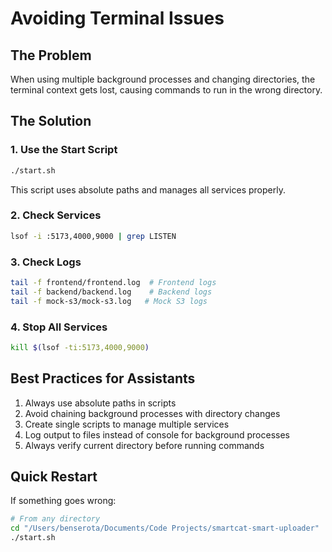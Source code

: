 # Avoiding Terminal Issues

## The Problem
When using multiple background processes and changing directories, the terminal context gets lost, causing commands to run in the wrong directory.

## The Solution

### 1. Use the Start Script
```bash
./start.sh
```
This script uses absolute paths and manages all services properly.

### 2. Check Services
```bash
lsof -i :5173,4000,9000 | grep LISTEN
```

### 3. Check Logs
```bash
tail -f frontend/frontend.log  # Frontend logs
tail -f backend/backend.log    # Backend logs
tail -f mock-s3/mock-s3.log   # Mock S3 logs
```

### 4. Stop All Services
```bash
kill $(lsof -ti:5173,4000,9000)
```

## Best Practices for Assistants
1. Always use absolute paths in scripts
2. Avoid chaining background processes with directory changes
3. Create single scripts to manage multiple services
4. Log output to files instead of console for background processes
5. Always verify current directory before running commands

## Quick Restart
If something goes wrong:
```bash
# From any directory
cd "/Users/benserota/Documents/Code Projects/smartcat-smart-uploader"
./start.sh
```
